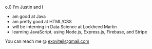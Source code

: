 o.0 I'm Justin and I
- am good at Java
- am pretty good at HTML/CSS
- will be interning in Data Science at Lockheed Martin
- learning JavaScript, using Node.js, Express.js, Firebase, and Stripe

You can reach me @ exovitejl@gmail.com

<!---
jliu10/jliu10 is a ✨ special ✨ repository because its `README.md` (this file) appears on your GitHub profile.
You can click the Preview link to take a look at your changes.
--->
